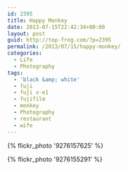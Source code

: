 ```yaml
---
id: 2395
title: Happy Monkey
date: 2013-07-15T22:42:34+00:00
layout: post
guid: http://top-frog.com/?p=2395
permalink: /2013/07/15/happy-monkey/
categories:
  - Life
  - Photography
tags:
  - 'black &amp; white'
  - fuji
  - fuji x-e1
  - fujifilm
  - monkey
  - Photography
  - restaurant
  - wife
---
```

{% flickr_photo '9276157625' %}

{% flickr_photo '9276155291' %}